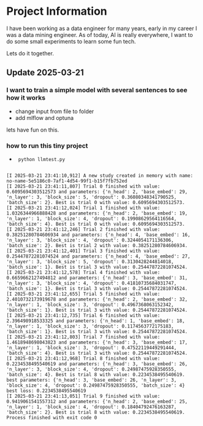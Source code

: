 # Project Information
I have been working as a data engineer for many years, early in my career I was a data mining engineer.
As of today, AI is really everywhere, I want to do some small experiments to learn some fun tech.

Lets do it together.

## Update 2025-03-21

### I want to train a simple model with several sentences to see how it works

* change input from file to folder
* add mlflow and optuna

lets have fun on this.


### how to run this tiny project

* ``` python llmtest.py```

```

[I 2025-03-21 23:41:10,912] A new study created in memory with name: no-name-5e5186c0-7af1-4d54-99f1-b15f7fb752ed
[I 2025-03-21 23:41:11,807] Trial 0 finished with value: 0.6095694303512573 and parameters: {'n_head': 2, 'base_embed': 29, 'n_layer': 3, 'block_size': 5, 'dropout': 0.36080348341790525, 'batch_size': 2}. Best is trial 0 with value: 0.6095694303512573.
[I 2025-03-21 23:41:12,024] Trial 1 finished with value: 1.0326344966888428 and parameters: {'n_head': 2, 'base_embed': 19, 'n_layer': 1, 'block_size': 4, 'dropout': 0.19908629564116564, 'batch_size': 4}. Best is trial 0 with value: 0.6095694303512573.
[I 2025-03-21 23:41:12,246] Trial 2 finished with value: 0.38251280784606934 and parameters: {'n_head': 4, 'base_embed': 16, 'n_layer': 3, 'block_size': 4, 'dropout': 0.3244054171136306, 'batch_size': 2}. Best is trial 2 with value: 0.38251280784606934.
[I 2025-03-21 23:41:12,401] Trial 3 finished with value: 0.25447872281074524 and parameters: {'n_head': 4, 'base_embed': 27, 'n_layer': 3, 'block_size': 5, 'dropout': 0.3130428244814018, 'batch_size': 1}. Best is trial 3 with value: 0.25447872281074524.
[I 2025-03-21 23:41:12,578] Trial 4 finished with value: 0.6659662127494812 and parameters: {'n_head': 3, 'base_embed': 31, 'n_layer': 3, 'block_size': 4, 'dropout': 0.41810735684031747, 'batch_size': 1}. Best is trial 3 with value: 0.25447872281074524.
[I 2025-03-21 23:41:12,655] Trial 5 finished with value: 2.4010732173919678 and parameters: {'n_head': 2, 'base_embed': 32, 'n_layer': 1, 'block_size': 3, 'dropout': 0.4967368063152342, 'batch_size': 1}. Best is trial 3 with value: 0.25447872281074524.
[I 2025-03-21 23:41:12,735] Trial 6 finished with value: 2.396498918533325 and parameters: {'n_head': 1, 'base_embed': 18, 'n_layer': 1, 'block_size': 3, 'dropout': 0.1174563772175183, 'batch_size': 1}. Best is trial 3 with value: 0.25447872281074524.
[I 2025-03-21 23:41:12,803] Trial 7 finished with value: 1.4618948698043823 and parameters: {'n_head': 3, 'base_embed': 17, 'n_layer': 1, 'block_size': 3, 'dropout': 0.47522119449291444, 'batch_size': 4}. Best is trial 3 with value: 0.25447872281074524.
[I 2025-03-21 23:41:12,968] Trial 8 finished with value: 0.2234538495540619 and parameters: {'n_head': 3, 'base_embed': 26, 'n_layer': 3, 'block_size': 4, 'dropout': 0.24987475928350555, 'batch_size': 4}. Best is trial 8 with value: 0.2234538495540619.
best parameters: {'n_head': 3, 'base_embed': 26, 'n_layer': 3, 'block_size': 4, 'dropout': 0.24987475928350555, 'batch_size': 4}
best loss: 0.2234538495540619
[I 2025-03-21 23:41:13,051] Trial 9 finished with value: 0.9419061541557312 and parameters: {'n_head': 2, 'base_embed': 25, 'n_layer': 1, 'block_size': 4, 'dropout': 0.18404792476163287, 'batch_size': 2}. Best is trial 8 with value: 0.2234538495540619.
Process finished with exit code 0
```